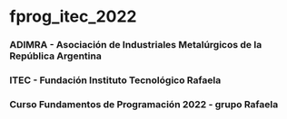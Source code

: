 # fprog_itec_2022
### ADIMRA - Asociación de Industriales Metalúrgicos de la República Argentina
### ITEC - Fundación Instituto Tecnológico Rafaela
### Curso Fundamentos de Programación 2022 - grupo Rafaela
